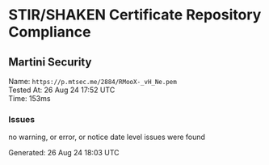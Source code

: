 # STIR/SHAKEN Certificate Repository Compliance

## Martini Security

Name: `https://p.mtsec.me/2884/RMooX-_vH_Ne.pem`\
Tested At: 26 Aug 24 17:52 UTC\
Time: 153ms

### Issues

no warning, or error, or notice date level issues were found

Generated: 26 Aug 24 18:03 UTC